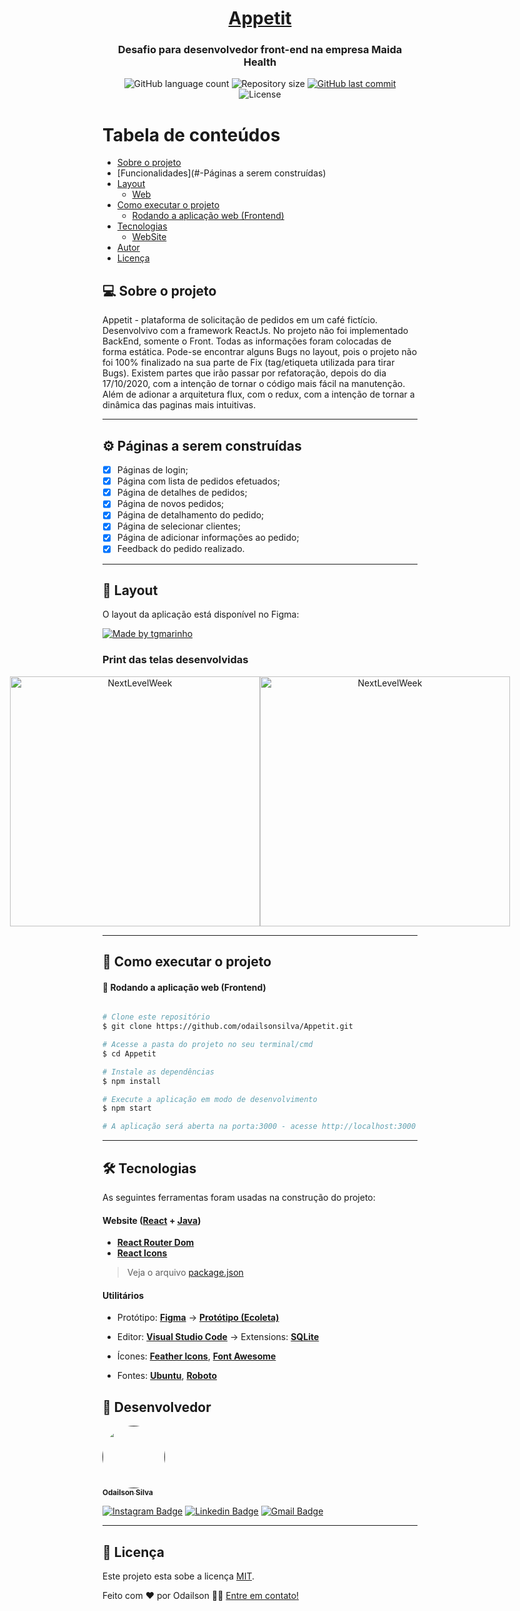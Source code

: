 <h1 align="center">
<a href="#" alt="site do ecoleta"> Appetit </a>
</h1>

<h3 align="center">
    Desafio para desenvolvedor front-end na empresa Maida Health
</h3>

<p align="center">
  <img alt="GitHub language count" src="https://img.shields.io/github/languages/count/odailsonsilva/Appetit?color=%2304D361">

  <img alt="Repository size" src="https://img.shields.io/github/repo-size/odailsonsilva/Appetit">

  <!-- <a href="https://www.twitter.com/tgmarinho/">
    <img alt="Siga no Twitter" src="https://img.shields.io/twitter/url?url=https%3A%2F%2Fgithub.com%2Ftgmarinho%2FREADME-ecoleta">
  </a> -->
  
  <a href="https://github.com/tgmarinho/README-ecoleta/commits/master">
    <img alt="GitHub last commit" src="https://img.shields.io/github/last-commit/odailsonsilva/Appetit">
  </a>
    
   <img alt="License" src="https://img.shields.io/badge/license-MIT-brightgreen">
 
</p>

Tabela de conteúdos
=================
<!--ts-->
   * [Sobre o projeto](#-sobre-o-projeto)
   * [Funcionalidades](#-Páginas a serem construídas)
   * [Layout](#-layout)
     * [Web](#web)
   * [Como executar o projeto](#-como-executar-o-projeto)
     * [Rodando a aplicação web (Frontend)](#user-content--rodando-a-aplicação-web-frontend)
   * [Tecnologias](#-tecnologias)
     * [WebSite](#user-content-website--react----typescript)
   * [Autor](#-autor)
   * [Licença](#user-content--licença)
<!--te-->


## 💻 Sobre o projeto

Appetit - plataforma de solicitação de pedidos em um café fictício.
Desenvolvivo com a framework ReactJs. No projeto não foi implementado BackEnd, somente o Front. Todas as informações foram colocadas de forma estática.
Pode-se encontrar alguns Bugs no layout, pois o projeto não foi 100% finalizado na sua parte de Fix (tag/etiqueta utilizada para tirar Bugs). Existem partes
que irão passar por refatoração, depois do dia 17/10/2020, com a intenção de tornar o código mais fácil na manutenção. Além de adionar a arquitetura flux, com o redux, com 
a intenção de tornar a dinâmica das paginas mais intuitivas.



---

## ⚙️ Páginas a serem construídas

- [x] Páginas de login;
- [x] Página com lista de pedidos efetuados;
- [x] Página de detalhes de pedidos;
- [x] Página de novos pedidos;
- [x] Página de detalhamento do pedido;
- [x] Página de selecionar clientes;
- [x] Página de adicionar informações ao pedido;
- [x] Feedback do pedido realizado.

---

## 🎨 Layout

O layout da aplicação está disponível no Figma:

<a href="https://www.figma.com/file/XTbAE7DPmkrAI0b5hmzB64Vd/Appetit-Web?node-id=1%3A3">
  <img alt="Made by tgmarinho" src="https://img.shields.io/badge/Acessar%20Layout%20-Figma-%2304D361">
</a>

### Print das telas desenvolvidas

<p align="center" style="display: flex; align-items: flex-start; justify-content: center;">
  <img alt="NextLevelWeek" title="#NextLevelWeek" src="./assets/web.svg" width="400px">

  <img alt="NextLevelWeek" title="#NextLevelWeek" src="./assets/sucesso-web.svg" width="400px">
</p>

---

## 🚀 Como executar o projeto


#### 🧭 Rodando a aplicação web (Frontend)

```bash

# Clone este repositório
$ git clone https://github.com/odailsonsilva/Appetit.git

# Acesse a pasta do projeto no seu terminal/cmd
$ cd Appetit

# Instale as dependências
$ npm install

# Execute a aplicação em modo de desenvolvimento
$ npm start

# A aplicação será aberta na porta:3000 - acesse http://localhost:3000

```

---

## 🛠 Tecnologias

As seguintes ferramentas foram usadas na construção do projeto:

#### **Website**  ([React](https://reactjs.org/)  +  [Java](https://www.typescriptlang.org/))

-   **[React Router Dom](https://github.com/ReactTraining/react-router/tree/master/packages/react-router-dom)**
-   **[React Icons](https://react-icons.github.io/react-icons/)**


> Veja o arquivo  [package.json](https://github.com/tgmarinho/README-ecoleta/blob/master/web/package.json)


#### [](https://github.com/tgmarinho/Ecoleta#utilit%C3%A1rios)**Utilitários**

-   Protótipo:  **[Figma](https://www.figma.com/)**  →  **[Protótipo (Ecoleta)](https://www.figma.com/file/1SxgOMojOB2zYT0Mdk28lB/Ecoleta)**

-   Editor:  **[Visual Studio Code](https://code.visualstudio.com/)**  → Extensions:  **[SQLite](https://marketplace.visualstudio.com/items?itemName=alexcvzz.vscode-sqlite)**
-   Ícones:  **[Feather Icons](https://feathericons.com/)**,  **[Font Awesome](https://fontawesome.com/)**
-   Fontes:  **[Ubuntu](https://fonts.google.com/specimen/Ubuntu)**,  **[Roboto](https://fonts.google.com/specimen/Roboto)**




## 🦸 Desenvolvedor

<a href="">
 <img style="border-radius: 50%;" src="https://avatars3.githubusercontent.com/u/66921945?s=400&u=97e9042a8c1e65eada3e83be1760c2ace6f8c76c&v=4" width="100px;" alt=""/>
 <br />
 <sub><b>Odailson Silva</b></sub>
 <br />

[![Instagram Badge](https://img.shields.io/badge/-@odailsonsilva__-993399?style=flat-square&labelColor=993399&logo=instagram&logoColor=white&link=https://www.instagram.com/odailsonsilva_/)](https://www.instagram.com/odailsonsilva_/) 
[![Linkedin Badge](https://img.shields.io/badge/-Odailson-blue?style=flat-square&logo=Linkedin&logoColor=white&link=https://www.linkedin.com/in/odailson-silva-2564051a0/)](https://www.linkedin.com/in/odailson-silva-2564051a0/) 
[![Gmail Badge](https://img.shields.io/badge/-odafreelancerti@gmail.com-c14438?style=flat-square&logo=Gmail&logoColor=white&link=mailto:tgmarinho@gmail.com)](mailto:odafreelancerti@gmail.com)

---

## 📝 Licença

Este projeto esta sobe a licença [MIT](./LICENSE).

Feito com ❤️ por Odailson 👋🏽 [Entre em contato!](https://www.linkedin.com/in/tgmarinho/)
